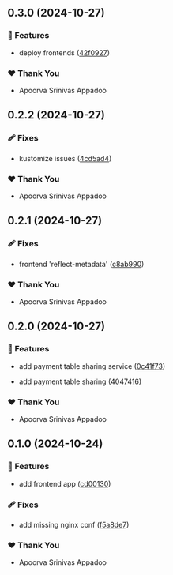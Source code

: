## 0.3.0 (2024-10-27)


### 🚀 Features

- deploy frontends ([42f0927](https://github.com/StartUpNationLabs/spos/commit/42f0927))


### ❤️  Thank You

- Apoorva Srinivas Appadoo

## 0.2.2 (2024-10-27)


### 🩹 Fixes

- kustomize issues ([4cd5ad4](https://github.com/StartUpNationLabs/spos/commit/4cd5ad4))


### ❤️  Thank You

- Apoorva Srinivas Appadoo

## 0.2.1 (2024-10-27)


### 🩹 Fixes

- frontend 'reflect-metadata' ([c8ab990](https://github.com/StartUpNationLabs/spos/commit/c8ab990))


### ❤️  Thank You

- Apoorva Srinivas Appadoo

## 0.2.0 (2024-10-27)


### 🚀 Features

- add payment table sharing service ([0c41f73](https://github.com/StartUpNationLabs/spos/commit/0c41f73))

- add payment table sharing ([4047416](https://github.com/StartUpNationLabs/spos/commit/4047416))


### ❤️  Thank You

- Apoorva Srinivas Appadoo

## 0.1.0 (2024-10-24)


### 🚀 Features

- add frontend app ([cd00130](https://github.com/StartUpNationLabs/spos/commit/cd00130))


### 🩹 Fixes

- add missing nginx conf ([f5a8de7](https://github.com/StartUpNationLabs/spos/commit/f5a8de7))


### ❤️  Thank You

- Apoorva Srinivas Appadoo
